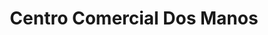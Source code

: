---
title: "Centro Comercial Dos Manos"
url: /caracas/centro-comercial-dos-manos/
shop: Einkaufszentrum
---
